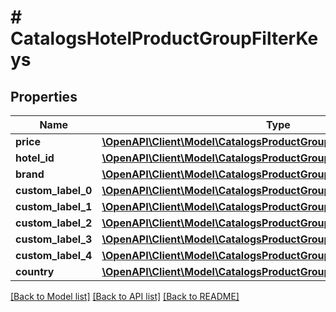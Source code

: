# # CatalogsHotelProductGroupFilterKeys

## Properties

Name | Type | Description | Notes
------------ | ------------- | ------------- | -------------
**price** | [**\OpenAPI\Client\Model\CatalogsProductGroupPricingCurrencyCriteria**](CatalogsProductGroupPricingCurrencyCriteria.md) |  |
**hotel_id** | [**\OpenAPI\Client\Model\CatalogsProductGroupMultipleStringCriteria**](CatalogsProductGroupMultipleStringCriteria.md) |  |
**brand** | [**\OpenAPI\Client\Model\CatalogsProductGroupMultipleStringCriteria**](CatalogsProductGroupMultipleStringCriteria.md) |  |
**custom_label_0** | [**\OpenAPI\Client\Model\CatalogsProductGroupMultipleStringCriteria**](CatalogsProductGroupMultipleStringCriteria.md) |  |
**custom_label_1** | [**\OpenAPI\Client\Model\CatalogsProductGroupMultipleStringCriteria**](CatalogsProductGroupMultipleStringCriteria.md) |  |
**custom_label_2** | [**\OpenAPI\Client\Model\CatalogsProductGroupMultipleStringCriteria**](CatalogsProductGroupMultipleStringCriteria.md) |  |
**custom_label_3** | [**\OpenAPI\Client\Model\CatalogsProductGroupMultipleStringCriteria**](CatalogsProductGroupMultipleStringCriteria.md) |  |
**custom_label_4** | [**\OpenAPI\Client\Model\CatalogsProductGroupMultipleStringCriteria**](CatalogsProductGroupMultipleStringCriteria.md) |  |
**country** | [**\OpenAPI\Client\Model\CatalogsProductGroupMultipleCountriesCriteria**](CatalogsProductGroupMultipleCountriesCriteria.md) |  |

[[Back to Model list]](../../README.md#models) [[Back to API list]](../../README.md#endpoints) [[Back to README]](../../README.md)
